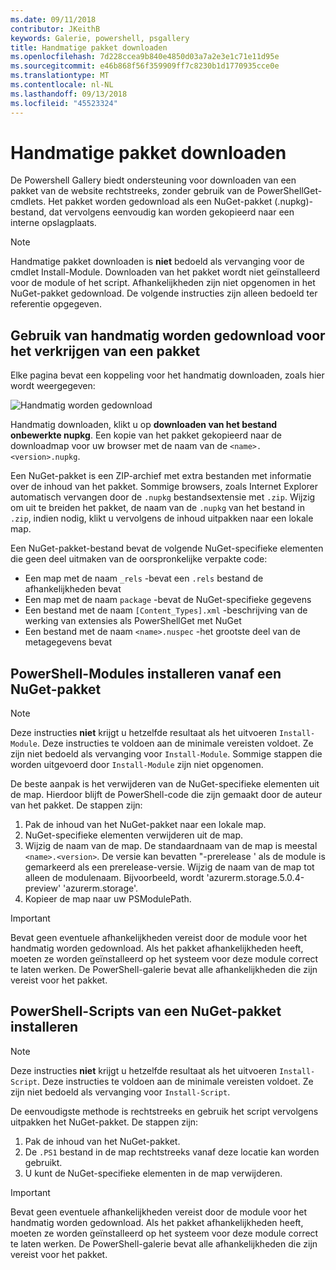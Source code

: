 ```yaml
---
ms.date: 09/11/2018
contributor: JKeithB
keywords: Galerie, powershell, psgallery
title: Handmatige pakket downloaden
ms.openlocfilehash: 7d228ccea9b840e4850d03a7a2e3e1c71e11d95e
ms.sourcegitcommit: e46b868f56f359909ff7c8230b1d1770935cce0e
ms.translationtype: MT
ms.contentlocale: nl-NL
ms.lasthandoff: 09/13/2018
ms.locfileid: "45523324"
---
```

# <a name="manual-package-download"></a>Handmatige pakket downloaden

De Powershell Gallery biedt ondersteuning voor downloaden van een pakket van de website rechtstreeks, zonder gebruik van de PowerShellGet-cmdlets. Het pakket worden gedownload als een NuGet-pakket (.nupkg)-bestand, dat vervolgens eenvoudig kan worden gekopieerd naar een interne opslagplaats.

> [!NOTE]
> Handmatige pakket downloaden is **niet** bedoeld als vervanging voor de cmdlet Install-Module.
> Downloaden van het pakket wordt niet geïnstalleerd voor de module of het script. Afhankelijkheden zijn niet opgenomen in het NuGet-pakket gedownload. De volgende instructies zijn alleen bedoeld ter referentie opgegeven.

## <a name="using-manual-download-to-acquire-a-package"></a>Gebruik van handmatig worden gedownload voor het verkrijgen van een pakket

Elke pagina bevat een koppeling voor het handmatig downloaden, zoals hier wordt weergegeven:

![Handmatig worden gedownload](../../Images/Manual_Item_Download.PNG)

Handmatig downloaden, klikt u op **downloaden van het bestand onbewerkte nupkg**. Een kopie van het pakket gekopieerd naar de downloadmap voor uw browser met de naam van de `<name>.<version>.nupkg`.

Een NuGet-pakket is een ZIP-archief met extra bestanden met informatie over de inhoud van het pakket. Sommige browsers, zoals Internet Explorer automatisch vervangen door de `.nupkg` bestandsextensie met `.zip`. Wijzig om uit te breiden het pakket, de naam van de `.nupkg` van het bestand in `.zip`, indien nodig, klikt u vervolgens de inhoud uitpakken naar een lokale map.

Een NuGet-pakket-bestand bevat de volgende NuGet-specifieke elementen die geen deel uitmaken van de oorspronkelijke verpakte code:

- Een map met de naam `_rels` -bevat een `.rels` bestand de afhankelijkheden bevat
- Een map met de naam `package` -bevat de NuGet-specifieke gegevens
- Een bestand met de naam `[Content_Types].xml` -beschrijving van de werking van extensies als PowerShellGet met NuGet
- Een bestand met de naam `<name>.nuspec` -het grootste deel van de metagegevens bevat

## <a name="installing-powershell-modules-from-a-nuget-package"></a>PowerShell-Modules installeren vanaf een NuGet-pakket

> [!NOTE]
> Deze instructies **niet** krijgt u hetzelfde resultaat als het uitvoeren `Install-Module`. Deze instructies te voldoen aan de minimale vereisten voldoet. Ze zijn niet bedoeld als vervanging voor `Install-Module`. Sommige stappen die worden uitgevoerd door `Install-Module` zijn niet opgenomen.

De beste aanpak is het verwijderen van de NuGet-specifieke elementen uit de map. Hierdoor blijft de PowerShell-code die zijn gemaakt door de auteur van het pakket. De stappen zijn:

1. Pak de inhoud van het NuGet-pakket naar een lokale map.
2. NuGet-specifieke elementen verwijderen uit de map.
3. Wijzig de naam van de map. De standaardnaam van de map is meestal `<name>.<version>`. De versie kan bevatten "-prerelease ' als de module is gemarkeerd als een prerelease-versie. Wijzig de naam van de map tot alleen de modulenaam. Bijvoorbeeld, wordt 'azurerm.storage.5.0.4-preview' 'azurerm.storage'.
4. Kopieer de map naar uw PSModulePath.

> [!IMPORTANT]
> Bevat geen eventuele afhankelijkheden vereist door de module voor het handmatig worden gedownload. Als het pakket afhankelijkheden heeft, moeten ze worden geïnstalleerd op het systeem voor deze module correct te laten werken. De PowerShell-galerie bevat alle afhankelijkheden die zijn vereist voor het pakket.

## <a name="installing-powershell-scripts-from-a-nuget-package"></a>PowerShell-Scripts van een NuGet-pakket installeren

> [!NOTE]
> Deze instructies **niet** krijgt u hetzelfde resultaat als het uitvoeren `Install-Script`. Deze instructies te voldoen aan de minimale vereisten voldoet. Ze zijn niet bedoeld als vervanging voor `Install-Script`.

De eenvoudigste methode is rechtstreeks en gebruik het script vervolgens uitpakken het NuGet-pakket. De stappen zijn:

1. Pak de inhoud van het NuGet-pakket.
2. De `.PS1` bestand in de map rechtstreeks vanaf deze locatie kan worden gebruikt.
3. U kunt de NuGet-specifieke elementen in de map verwijderen.

> [!IMPORTANT]
> Bevat geen eventuele afhankelijkheden vereist door de module voor het handmatig worden gedownload. Als het pakket afhankelijkheden heeft, moeten ze worden geïnstalleerd op het systeem voor deze module correct te laten werken. De PowerShell-galerie bevat alle afhankelijkheden die zijn vereist voor het pakket.
